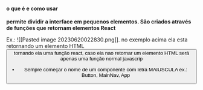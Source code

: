 
#### o que é e como usar
**permite dividir a interface em pequenos elementos. São criados através de funções que retornam elementos React** 

Ex.:
	![[Pasted image 20230620022830.png]].
	no exemplo acima ela esta retornando um elemento HTML <button> tornando ela uma função react, caso ela nao retornar um elemento HTML será apenas uma função normal javascrip

- Sempre começar o nome de um componente com letra MAIUSCULA
	ex.: Button, MainNav, App


